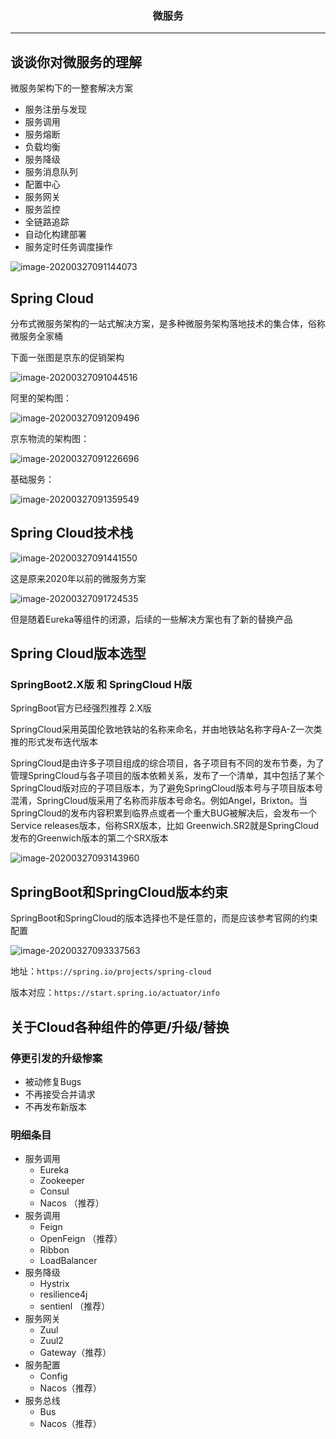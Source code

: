 ### <center>微服务
***
## 谈谈你对微服务的理解

微服务架构下的一整套解决方案

- 服务注册与发现
- 服务调用
- 服务熔断
- 负载均衡
- 服务降级
- 服务消息队列
- 配置中心
- 服务网关
- 服务监控
- 全链路追踪
- 自动化构建部署
- 服务定时任务调度操作

![image-20200327091144073](images/image-20200327091144073.png)

## Spring Cloud

分布式微服务架构的一站式解决方案，是多种微服务架构落地技术的集合体，俗称微服务全家桶

下面一张图是京东的促销架构

![image-20200327091044516](images/image-20200327091044516.png)

阿里的架构图：

![image-20200327091209496](images/image-20200327091209496.png)



京东物流的架构图：

![image-20200327091226696](images/image-20200327091226696.png)

基础服务：

![image-20200327091359549](images/image-20200327091359549.png)



## Spring Cloud技术栈

![image-20200327091441550](images/image-20200327091441550.png)

这是原来2020年以前的微服务方案

![image-20200327091724535](images/image-20200327091724535.png)

但是随着Eureka等组件的闭源，后续的一些解决方案也有了新的替换产品



## Spring Cloud版本选型

### SpringBoot2.X版 和 SpringCloud H版

SpringBoot官方已经强烈推荐 2.X版

SpringCloud采用英国伦敦地铁站的名称来命名，并由地铁站名称字母A-Z一次类推的形式发布迭代版本

SpringCloud是由许多子项目组成的综合项目，各子项目有不同的发布节奏，为了管理SpringCloud与各子项目的版本依赖关系，发布了一个清单，其中包括了某个SpringCloud版对应的子项目版本，为了避免SpringCloud版本号与子项目版本号混淆，SpringCloud版采用了名称而非版本号命名。例如Angel，Brixton。当SpringCloud的发布内容积累到临界点或者一个重大BUG被解决后，会发布一个Service releases版本，俗称SRX版本，比如 Greenwich.SR2就是SpringCloud发布的Greenwich版本的第二个SRX版本

![image-20200327093143960](images/image-20200327093143960.png)



## SpringBoot和SpringCloud版本约束

SpringBoot和SpringCloud的版本选择也不是任意的，而是应该参考官网的约束配置

![image-20200327093337563](images/image-20200327093337563.png)

地址：`https://spring.io/projects/spring-cloud`

版本对应：`https://start.spring.io/actuator/info`



## 关于Cloud各种组件的停更/升级/替换

### 停更引发的升级惨案

- 被动修复Bugs
- 不再接受合并请求
- 不再发布新版本

### 明细条目

- 服务调用
  - Eureka
  - Zookeeper
  - Consul
  - Nacos （推荐）
- 服务调用
  - Feign
  - OpenFeign  （推荐）
  - Ribbon
  - LoadBalancer
- 服务降级
  - Hystrix   
  - resilience4j
  - sentienl （推荐）
- 服务网关
  - Zuul
  - Zuul2
  - Gateway（推荐）
- 服务配置
  - Config
  - Nacos（推荐）
- 服务总线
  - Bus
  - Nacos（推荐）